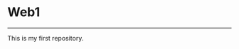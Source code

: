 # Web1
----------------------------------------------------------------------------------------------------
This is my first repository.

